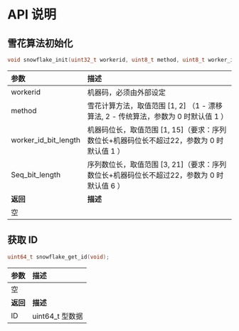 # API 说明

## 雪花算法初始化

```c
void snowflake_init(uint32_t workerid, uint8_t method, uint8_t worker_id_bit_length, uint8_t Seq_bit_length);
```


| 参数               | 描述                             |
|:------------------ |:---------------------------------|
| workerid           | 机器码，必须由外部设定 			|
| method			 | 雪花计算方法，取值范围 [1, 2] （1 - 漂移算法, 2 - 传统算法，参数为 0 时默认值 1 ）  |
| worker_id_bit_length | 机器码位长，取值范围 [1, 15]（要求：序列数位长+机器码位长不超过22，参数为 0 时默认值 1 ） |
| Seq_bit_length       | 序列数位长，取值范围 [3, 21]（要求：序列数位长+机器码位长不超过22，参数为 0 时默认值 6 ） |
| **返回**             | **描述**				 |
| 空      			   |              			 |

## 获取 ID 

```c
uint64_t snowflake_get_id(void);
```

| 参数              | 描述                              |
|:------------------|:-----------------------------------|
| 空                |                
| **返回**          | **描述**                        |
| ID                | uint64_t 型数据                |

